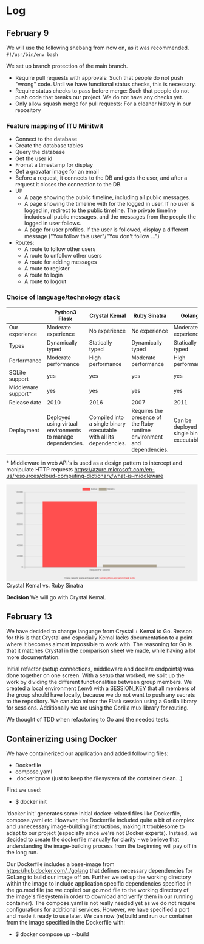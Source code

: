 # Log

## February 9

We will use the following shebang from now on, as it was recommended.
`#!/usr/bin/env bash`

We set up branch protection of the main branch.

- Require pull requests with approvals: Such that people do not push "wrong" code. Until we have functional status checks, this is necessary.
- Require status checks to pass before merge: Such that people do not push code that breaks our project. We do not have any checks yet.
- Only allow squash merge for pull requests: For a cleaner history in our repository

### Feature mapping of ITU Minitwit

- Connect to the database
- Create the database tables
- Query the database
- Get the user id
- Fromat a timestamp for display
- Get a gravatar image for an email
- Before a request, it connects to the DB and gets the user, and after a request it closes the connection to the DB.
- UI:
  - A page showing the public timeline, including all public messages.
  - A page showing the timeline with for the logged in user. If no user is logged in, redirect to the public timeline. The private timeline includes all public messages, and the messages from the people the logged in user follows.
  - A page for user profiles. If the user is followed, display a different message ("You follow this user"/"You don't follow ...")
- Routes:
  - A route to follow other users
  - A route to unfollow other users
  - A route for adding messages
  - A route to register
  - A route to login
  - A route to logout

### Choice of language/technology stack

|                      | Python3 Flask                                               | Crystal Kemal                                                       | Ruby Sinatra                                                            | Golang                                        |
| -------------------- | ----------------------------------------------------------- | ------------------------------------------------------------------- | ----------------------------------------------------------------------- | --------------------------------------------- |
| Our experience       | Moderate experience                                         | No experience                                                       | No experience                                                           | Moderate experience                           |
| Types                | Dynamically typed                                           | Statically typed                                                    | Dynamically typed                                                       | Statically typed                              |
| Performance          | Moderate performance                                        | High performance                                                    | Moderate performance                                                    | High performance                              |
| SQLite support       | yes                                                         | yes                                                                 | yes                                                                     | yes                                           |
| Middleware support\* | yes                                                         | yes                                                                 | yes                                                                     | yes                                           |
| Release date         | 2010                                                        | 2016                                                                | 2007                                                                    | 2011                                          |
| Deployment           | Deployed using virtual environments to manage dependencies. | Compiled into a single binary executable with all its dependencies. | Requires the presence of the Ruby runtime environment and dependencies. | Can be deployed as single binary executables. |

\* Middleware in web API's is used as a design pattern to intercept and manipulate HTTP requests
https://azure.microsoft.com/en-us/resources/cloud-computing-dictionary/what-is-middleware

![Crystal Kemal vs. Ruby Sinatra](./crystal-kemal%20vs%20ruby-sinatra.png)
Crystal Kemal vs. Ruby Sinatra

**Decision** We will go with Crystal Kemal.


## February 13

We have decided to change language from Crystal + Kemal to Go. Reason for this is that Crystal and especially Kemal lacks documentation to a point where it becomes almost impossible to work with. The reasoning for Go is that it matches Crystal in the comparison sheet we made, while having a lot more documentation.

Initial refactor (setup connections, middleware and declare endpoints) was done together on one screen. With a setup that worked, we split up the work by dividing the different functionalities between group members. We created a local environment (.env) with a SESSION_KEY that all members of the group should have locally, because we do not want to push any secrets to the repository. We can also mirror the Flask session using a Gorilla library for sessions. Additionally we are using the Gorilla mux library for routing.

We thought of TDD when refactoring to Go and the needed tests.

## Containerizing using Docker
We have containerized our application and added following files:
- Dockerfile
- compose.yaml
- .dockerignore (just to keep the filesystem of the container clean...)

First we used:
- $ docker init

'docker init' generates some initial docker-related files like Dockerfile, compose.yaml etc.
However, the Dockerfile included quite a bit of complex and unnecessary image-building instructions, 
making it troublesome to adapt to our project (especially since we're not Docker experts).
Instead, we decided to create the dockerfile manually for clarity - we believe that 
understanding the image-building process from the beginning will pay off in the long run.

Our Dockerfile includes a base-image from https://hub.docker.com/_/golang that defines
necessary dependencies for GoLang to build our image off on.
Further we set up the working directory within the image to include application specific dependencies specified in the go.mod file (so we copied our go.mod file
to the working directory of the image's filesystem in order to download and verify them in our running container). 
The compose.yaml is not really needed yet as we do not require configurations for
additional services. However, we have specified a port and made it ready to use later.
We can now (re)build and run our container from the image specified in the Dockerfile with:
- $ docker compose up --build
